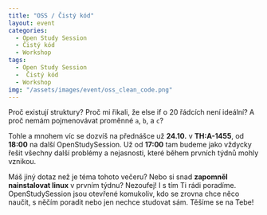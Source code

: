 ```yaml
---
title: "OSS / Čistý kód"
layout: event
categories:
  - Open Study Session
  - Čistý kód
  - Workshop
tags:
  - Open Study Session
  -  Čistý kód
  - Workshop
img: "/assets/images/event/oss_clean_code.png"
---
```


Proč existují struktury? Proč mi řikali, že else if o 20 řádcích není ideální? A proč nemám pojmenovávat proměnné `a`, `b`, a `c`? 

Tohle a mnohem víc se dozvíš na přednášce už **24.10.** v **TH:A-1455**, od **18:00** na další OpenStudySession. Už od **17:00** tam budeme jako vždycky řešit všechny další problémy a nejasnosti, které během prvních týdnů mohly vznikou. 

Máš jiný dotaz než je téma tohoto večeru? Nebo si snad **zapomněl nainstalovat linux** v prvním týdnu? Nezoufej! I s tím Ti rádi poradíme. OpenStudySession jsou otevřené komukoliv, kdo se zrovna chce něco naučit, s něčím poradit nebo jen nechce studovat sám. Těšíme se na Tebe!
